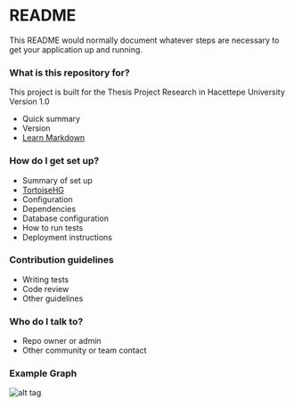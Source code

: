 # README #

This README would normally document whatever steps are necessary to get your application up and running.

### What is this repository for? ###
This project is built for the Thesis Project Research in Hacettepe University
Version 1.0

* Quick summary
* Version
* [Learn Markdown](https://bitbucket.org/tutorials/markdowndemo)

### How do I get set up? ###

* Summary of set up
* [TortoiseHG](https://bitbucket.org/hacettepegraduate/recipeslearning/wiki/TortoiseHG)
* Configuration
* Dependencies
* Database configuration
* How to run tests
* Deployment instructions

### Contribution guidelines ###

* Writing tests
* Code review
* Other guidelines

### Who do I talk to? ###

* Repo owner or admin
* Other community or team contact


### Example Graph ###
![alt tag](https://github.com/ozgen/RecipePostagger/blob/master/Deneme.png)
